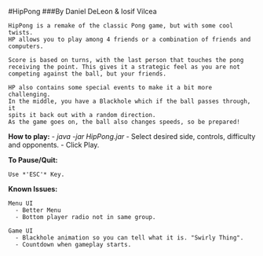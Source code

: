 #HipPong
###By Daniel DeLeon & Iosif Vilcea

    HipPong is a remake of the classic Pong game, but with some cool twists.
    HP allows you to play among 4 friends or a combination of friends and computers.
    
    Score is based on turns, with the last person that touches the pong
    receiving the point. This gives it a strategic feel as you are not
    competing against the ball, but your friends.

    HP also contains some special events to make it a bit more challenging.
    In the middle, you have a Blackhole which if the ball passes through, it
    spits it back out with a random direction.
    As the game goes on, the ball also changes speeds, so be prepared!


**How to play:**
    - *java -jar HipPong.jar*
    - Select desired side, controls, difficulty and opponents.
    - Click Play.


**To Pause/Quit:**
    
    Use *'ESC'* Key.


**Known Issues:**
    
    Menu UI
      - Better Menu
      - Bottom player radio not in same group.
    
    Game UI
      - Blackhole animation so you can tell what it is. "Swirly Thing".
      - Countdown when gameplay starts.

